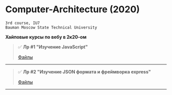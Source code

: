 # Computer-Architecture (2020)

```
3rd course, IU7
Bauman Moscow State Technical University
```

**Хайповые курсы по вебу в 2к20-ом**

> :white_check_mark: **Лр #1 "Изучение JavaScript"**
>
> [Файлы](https://github.com/shlyapik228/bmstu_archEvm/tree/master/lab_01)
>
___
> :white_check_mark: **Лр #2 "Изучение JSON формата и фреймворка express"**
>
> [Файлы](https://github.com/shlyapik228/bmstu_archEvm/tree/master/lab_02)
>
___
